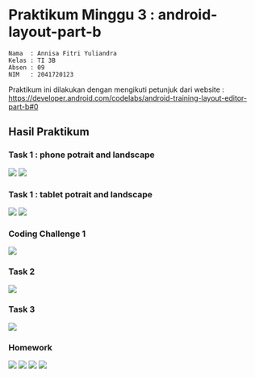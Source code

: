 # Praktikum Minggu 3 : android-layout-part-b
    Nama  : Annisa Fitri Yuliandra
    Kelas : TI 3B
    Absen : 09
    NIM   : 2041720123
  Praktikum ini dilakukan dengan mengikuti petunjuk dari website : https://developer.android.com/codelabs/android-training-layout-editor-part-b#0

## Hasil Praktikum
### Task 1 : phone potrait and landscape
![](images/lands.jpeg)
![](images/vertikal.jpeg)
### Task 1 : tablet potrait and landscape
![](images/tablet-l.jpg)
![](images/tablet-p.jpg)
### Coding Challenge 1
![](images/challenge.jpg)
### Task 2
![](images/linier.jpg)
### Task 3
![](images/relative.jpg)
### Homework
![](images/h1.jpeg)
![](images/h2.jpeg)
![](images/l1.jpg)
![](images/t1.jpg)
